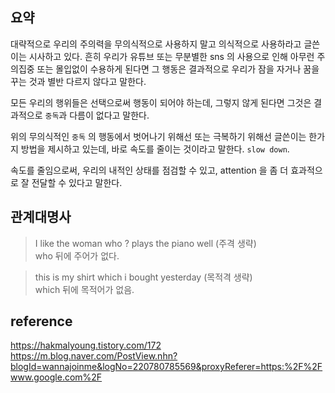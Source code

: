 ## 요약
대략적으로 우리의 주의력을 무의식적으로 사용하지 말고 의식적으로 사용하라고 글쓴이는 시사하고 있다. 흔히 우리가 유튜브 또는 무분별한 sns 의 사용으로 인해 아무런 주의집중 또는 몰입없이 수용하게 된다면 그 행동은 결과적으로 우리가 잠을 자거나 꿈을 꾸는 것과 별반 다르지 않다고 말한다.

모든 우리의 행위들은 선택으로써 행동이 되어야 하는데, 그렇지 않게 된다면 그것은 결과적으로 `중독`과 다름이 없다고 말한다. 

위의 무의식적인 `중독` 의 행동에서 벗어나기 위해선 또는 극복하기 위해선 글쓴이는 한가지 방법을 제시하고 있는데, 바로 속도를 줄이는 것이라고 말한다. `slow down`.

속도를 줄임으로써, 우리의 내적인 상태를 점검할 수 있고, attention 을 좀 더 효과적으로 잘 전달할 수 있다고 말한다.

## 관계대명사 
> I like the woman who ? plays the piano well (주격 생략)   
> who 뒤에 주어가 없다.

> this is my shirt which i bought yesterday (목적격 생략)   
> which 뒤에 목적어가 없음.

## reference
https://hakmalyoung.tistory.com/172
https://m.blog.naver.com/PostView.nhn?blogId=wannajoinme&logNo=220780785569&proxyReferer=https:%2F%2Fwww.google.com%2F
